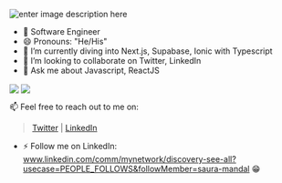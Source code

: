 ![enter image description here](https://www.coolgenerator.com/Others/text_design_dl/text/SG9sYSEgSSBhbSBTYXVyYQ==/font/en0005/size/80/color/c0ffee)

- 🔭 Software Engineer
- 😄 Pronouns: "He/His"
- 🌱 I’m currently diving into Next.js, Supabase, Ionic with Typescript
- 👯 I’m looking to collaborate on Twitter, LinkedIn
- 💬 Ask me about Javascript, ReactJS




<img align="center" src="https://github-readme-stats.vercel.app/api/top-langs/?username=sauramandal&theme=radical&langs_count=10&layout=compact" />
<img align="center" src="https://github-readme-stats.vercel.app/api?username=sauramandal&count_private=true&show_icons=true&hide=prs,contribs&theme=dark" />

📫 Feel free to reach out to me on: 
> [Twitter](https://twitter.com/montai24) |
> [LinkedIn](https://www.linkedin.com/in/saura-mandal/)
- ⚡ Follow me on LinkedIn: www.linkedin.com/comm/mynetwork/discovery-see-all?usecase=PEOPLE_FOLLOWS&followMember=saura-mandal 😁
